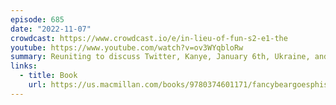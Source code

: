 ```yaml
---
episode: 685
date: "2022-11-07"
crowdcast: https://www.crowdcast.io/e/in-lieu-of-fun-s2-e1-the
youtube: https://www.youtube.com/watch?v=ov3WYqbloRw
summary: Reuniting to discuss Twitter, Kanye, January 6th, Ukraine, and (lack of) fun
links:
  - title: Book
    url: https://us.macmillan.com/books/9780374601171/fancybeargoesphishing
---
```

